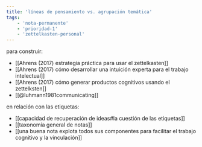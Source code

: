 ```yaml
---
title: 'líneas de pensamiento vs. agrupación temática'
tags:
    - 'nota-permanente'
    - 'prioridad-1'
    - 'zettelkasten-personal'
---
```


para construir:

- [[Ahrens (2017) estrategia práctica para usar el zettelkasten]]
- [[Ahrens (2017) cómo desarrollar una intuición experta para el trabajo intelectual]]
- [[Ahrens (2017) cómo generar productos cognitivos usando el zettelksten]]
- [[@luhmann1981communicating]]

en relación con las etiquetas:

- [[capacidad de recuperación de ideas#la cuestión de las etiquetas]]
- [[taxonomía general de notas]]
- [[una buena nota explota todos sus componentes para facilitar el trabajo cognitivo y la vinculación]]
